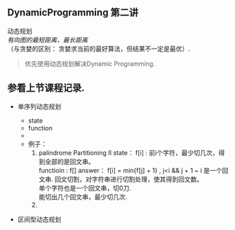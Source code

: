 ## DynamicProgramming  第二讲  
动态规划  
*有向图的最短距离，最长距离*  
（与贪婪的区别： 贪婪求当前的最好算法，但结果不一定是最优）.  

>优先使用动态规划解决Dynamic Programming.  

## 参看上节课程记录.  

* 单序列动态规划  
  * state
  * function
  * 
  * 例子： 
    1. palindrome Partitioning II
      state： f[i] : 前i个字符，最少切几次，得到全部的是回文串。  
      functioin : f[]
      answer： f[i] = min{f[j] + 1} , j<i && j + 1 ~ i 是一个回文串.
      回文切割，对字符串进行切割处理，使其得到回文数。  
      单个字符也是一个回文串，切0刀.  
      能切出几个回文串，最少切几次.
    2. 
  

* 区间型动态规划  
 





